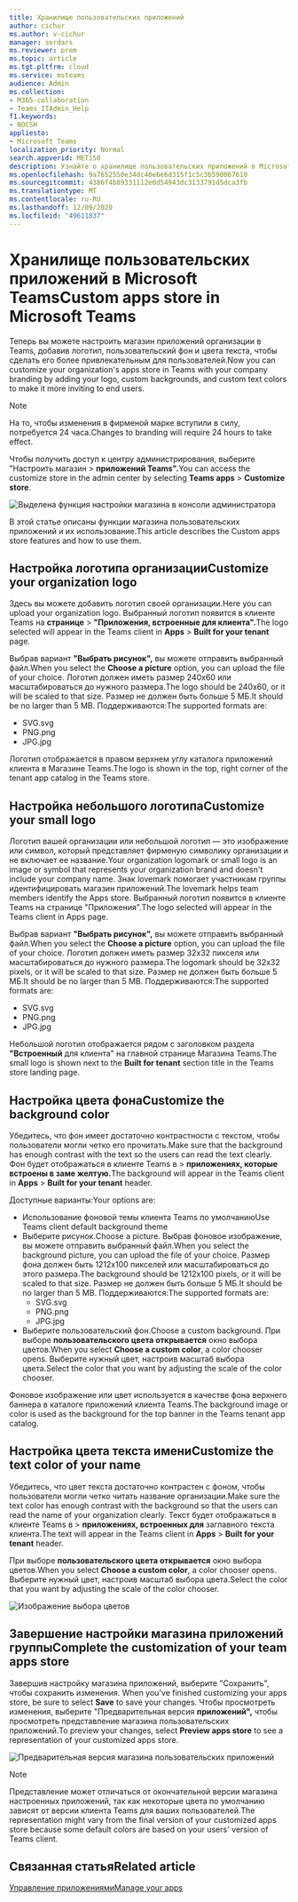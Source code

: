 ```yaml
---
title: Хранилище пользовательских приложений
author: cichur
ms.author: v-cichur
manager: serdars
ms.reviewer: prem
ms.topic: article
ms.tgt.pltfrm: cloud
ms.service: msteams
audience: Admin
ms.collection:
- M365-collaboration
- Teams_ITAdmin_Help
f1.keywords:
- NOCSH
appliesto:
- Microsoft Teams
localization_priority: Normal
search.appverid: MET150
description: Узнайте о хранилище пользовательских приложений в Microsoft Teams.
ms.openlocfilehash: 9a7652550e34dc40e6e6d315f1c5c3b590067610
ms.sourcegitcommit: 4386f4b89331112e0d54943dc3133791d5dca3fb
ms.translationtype: MT
ms.contentlocale: ru-RU
ms.lasthandoff: 12/09/2020
ms.locfileid: "49611837"
---
```

# <a name="custom-apps-store-in-microsoft-teams"></a><span data-ttu-id="5d8cd-103">Хранилище пользовательских приложений в Microsoft Teams</span><span class="sxs-lookup"><span data-stu-id="5d8cd-103">Custom apps store in Microsoft Teams</span></span>

<span data-ttu-id="5d8cd-104">Теперь вы можете настроить магазин приложений организации в Teams, добавив логотип, пользовательский фон и цвета текста, чтобы сделать его более привлекательным для пользователей.</span><span class="sxs-lookup"><span data-stu-id="5d8cd-104">Now you can customize your organization's apps store in Teams with your company branding by adding your logo, custom backgrounds, and custom text colors to make it more inviting to end users.</span></span>

> [!Note]
> <span data-ttu-id="5d8cd-105">На то, чтобы изменения в фирменой марке вступили в силу, потребуется 24 часа.</span><span class="sxs-lookup"><span data-stu-id="5d8cd-105">Changes to branding will require 24 hours to take effect.</span></span>

<span data-ttu-id="5d8cd-106">Чтобы получить доступ к центру администрирования, выберите "Настроить магазин  >  **приложений Teams".**</span><span class="sxs-lookup"><span data-stu-id="5d8cd-106">You can access the customize store in the admin center by selecting **Teams apps** > **Customize store**.</span></span>

  ![Выделена функция настройки магазина в консоли администратора](media/customize-app-store.png)

<span data-ttu-id="5d8cd-108">В этой статье описаны функции магазина пользовательских приложений и их использование.</span><span class="sxs-lookup"><span data-stu-id="5d8cd-108">This article describes the Custom apps store features and how to use them.</span></span>

## <a name="customize-your-organization-logo"></a><span data-ttu-id="5d8cd-109">Настройка логотипа организации</span><span class="sxs-lookup"><span data-stu-id="5d8cd-109">Customize your organization logo</span></span>

<!-- Bookmark used by Context Sensitive Help (CSH). Do not delete. -->
<span data-ttu-id="5d8cd-110"><a name="orglogo"> </a></span><span class="sxs-lookup"><span data-stu-id="5d8cd-110"><a name="orglogo"> </a></span></span>
<!-- Do not remove the bookmark link above. -->

<span data-ttu-id="5d8cd-111">Здесь вы можете добавить логотип своей организации.</span><span class="sxs-lookup"><span data-stu-id="5d8cd-111">Here you can upload your organization logo.</span></span> <span data-ttu-id="5d8cd-112">Выбранный логотип появится в клиенте Teams на **странице**  >  **"Приложения, встроенные для клиента".**</span><span class="sxs-lookup"><span data-stu-id="5d8cd-112">The logo selected will appear in the Teams client in **Apps** > **Built for your tenant** page.</span></span>

<span data-ttu-id="5d8cd-113">Выбрав вариант **"Выбрать рисунок",** вы можете отправить выбранный файл.</span><span class="sxs-lookup"><span data-stu-id="5d8cd-113">When you select the **Choose a picture** option, you can upload the file of your choice.</span></span> <span data-ttu-id="5d8cd-114">Логотип должен иметь размер 240x60 или масштабироваться до нужного размера.</span><span class="sxs-lookup"><span data-stu-id="5d8cd-114">The logo should be 240x60, or it will be scaled to that size.</span></span> <span data-ttu-id="5d8cd-115">Размер не должен быть больше 5 МБ.</span><span class="sxs-lookup"><span data-stu-id="5d8cd-115">It should be no larger than 5 MB.</span></span> <span data-ttu-id="5d8cd-116">Поддерживаются:</span><span class="sxs-lookup"><span data-stu-id="5d8cd-116">The supported formats are:</span></span>

- <span data-ttu-id="5d8cd-117">SVG</span><span class="sxs-lookup"><span data-stu-id="5d8cd-117">.svg</span></span>
- <span data-ttu-id="5d8cd-118">PNG</span><span class="sxs-lookup"><span data-stu-id="5d8cd-118">.png</span></span>
- <span data-ttu-id="5d8cd-119">JPG</span><span class="sxs-lookup"><span data-stu-id="5d8cd-119">.jpg</span></span>

<span data-ttu-id="5d8cd-120">Логотип отображается в правом верхнем углу каталога приложений клиента в Магазине Teams.</span><span class="sxs-lookup"><span data-stu-id="5d8cd-120">The logo is shown in the top, right corner of the tenant app catalog in the Teams store.</span></span>

## <a name="customize-your-small-logo"></a><span data-ttu-id="5d8cd-121">Настройка небольшого логотипа</span><span class="sxs-lookup"><span data-stu-id="5d8cd-121">Customize your small logo</span></span>

<!-- Bookmark used by Context Sensitive Help (CSH). Do not delete. -->
<span data-ttu-id="5d8cd-122"><a name="orglogomark"> </a></span><span class="sxs-lookup"><span data-stu-id="5d8cd-122"><a name="orglogomark"> </a></span></span>
<!-- Do not remove the bookmark link above. -->

<span data-ttu-id="5d8cd-123">Логотип вашей организации или небольшой логотип — это изображение или символ, который представляет фирменую символику организации и не включает ее название.</span><span class="sxs-lookup"><span data-stu-id="5d8cd-123">Your organization logomark or small logo is an image or symbol that represents your organization brand and doesn't include your company name.</span></span> <span data-ttu-id="5d8cd-124">Знак lovemark помогает участникам группы идентифицировать магазин приложений.</span><span class="sxs-lookup"><span data-stu-id="5d8cd-124">The lovemark helps team members identify the Apps store.</span></span> <span data-ttu-id="5d8cd-125">Выбранный логотип появится в клиенте Teams на странице "Приложения".</span><span class="sxs-lookup"><span data-stu-id="5d8cd-125">The logo selected will appear in the Teams client in Apps page.</span></span>

<span data-ttu-id="5d8cd-126">Выбрав вариант **"Выбрать рисунок",** вы можете отправить выбранный файл.</span><span class="sxs-lookup"><span data-stu-id="5d8cd-126">When you select the **Choose a picture** option, you can upload the file of your choice.</span></span> <span data-ttu-id="5d8cd-127">Логотип должен иметь размер 32x32 пикселя или масштабироваться до нужного размера.</span><span class="sxs-lookup"><span data-stu-id="5d8cd-127">The logomark should be 32x32 pixels, or it will be scaled to that size.</span></span> <span data-ttu-id="5d8cd-128">Размер не должен быть больше 5 МБ.</span><span class="sxs-lookup"><span data-stu-id="5d8cd-128">It should be no larger than 5 MB.</span></span> <span data-ttu-id="5d8cd-129">Поддерживаются:</span><span class="sxs-lookup"><span data-stu-id="5d8cd-129">The supported formats are:</span></span>

- <span data-ttu-id="5d8cd-130">SVG</span><span class="sxs-lookup"><span data-stu-id="5d8cd-130">.svg</span></span>
- <span data-ttu-id="5d8cd-131">PNG</span><span class="sxs-lookup"><span data-stu-id="5d8cd-131">.png</span></span>
- <span data-ttu-id="5d8cd-132">JPG</span><span class="sxs-lookup"><span data-stu-id="5d8cd-132">.jpg</span></span>

<span data-ttu-id="5d8cd-133">Небольшой логотип отображается рядом с заголовком раздела **"Встроенный** для клиента" на главной странице Магазина Teams.</span><span class="sxs-lookup"><span data-stu-id="5d8cd-133">The small logo is shown next to the **Built for tenant** section title in the Teams store landing page.</span></span>

## <a name="customize-the-background-color"></a><span data-ttu-id="5d8cd-134">Настройка цвета фона</span><span class="sxs-lookup"><span data-stu-id="5d8cd-134">Customize the background color</span></span>

<!-- Bookmark used by Context Sensitive Help (CSH). Do not delete. -->
<span data-ttu-id="5d8cd-135"><a name="custombackground"> </a></span><span class="sxs-lookup"><span data-stu-id="5d8cd-135"><a name="custombackground"> </a></span></span>
<!-- Do not remove the bookmark link above. -->

<span data-ttu-id="5d8cd-136">Убедитесь, что фон имеет достаточно контрастности с текстом, чтобы пользователи могли четко его прочитать.</span><span class="sxs-lookup"><span data-stu-id="5d8cd-136">Make sure that the background has enough contrast with the text so the users can read the text clearly.</span></span> <span data-ttu-id="5d8cd-137">Фон будет отображаться в клиенте Teams в  >  **приложениях, которые встроены в заме желтую.**</span><span class="sxs-lookup"><span data-stu-id="5d8cd-137">The background will appear in the Teams client in **Apps** > **Built for your tenant** header.</span></span>

<span data-ttu-id="5d8cd-138">Доступные варианты:</span><span class="sxs-lookup"><span data-stu-id="5d8cd-138">Your options are:</span></span>

- <span data-ttu-id="5d8cd-139">Использование фоновой темы клиента Teams по умолчанию</span><span class="sxs-lookup"><span data-stu-id="5d8cd-139">Use Teams client default background theme</span></span>
- <span data-ttu-id="5d8cd-140">Выберите рисунок.</span><span class="sxs-lookup"><span data-stu-id="5d8cd-140">Choose a picture.</span></span> <span data-ttu-id="5d8cd-141">Выбрав фоновое изображение, вы можете отправить выбранный файл.</span><span class="sxs-lookup"><span data-stu-id="5d8cd-141">When you select the background picture, you can upload the file of your choice.</span></span> <span data-ttu-id="5d8cd-142">Размер фона должен быть 1212x100 пикселей или масштабироваться до этого размера.</span><span class="sxs-lookup"><span data-stu-id="5d8cd-142">The background should be 1212x100 pixels, or it will be scaled to that size.</span></span> <span data-ttu-id="5d8cd-143">Размер не должен быть больше 5 МБ.</span><span class="sxs-lookup"><span data-stu-id="5d8cd-143">It should be no larger than 5 MB.</span></span> <span data-ttu-id="5d8cd-144">Поддерживаются:</span><span class="sxs-lookup"><span data-stu-id="5d8cd-144">The supported formats are:</span></span>
  - <span data-ttu-id="5d8cd-145">SVG</span><span class="sxs-lookup"><span data-stu-id="5d8cd-145">.svg</span></span>
  - <span data-ttu-id="5d8cd-146">PNG</span><span class="sxs-lookup"><span data-stu-id="5d8cd-146">.png</span></span>
  - <span data-ttu-id="5d8cd-147">JPG</span><span class="sxs-lookup"><span data-stu-id="5d8cd-147">.jpg</span></span>
- <span data-ttu-id="5d8cd-148">Выберите пользовательский фон.</span><span class="sxs-lookup"><span data-stu-id="5d8cd-148">Choose a custom background.</span></span> <span data-ttu-id="5d8cd-149">При выборе **пользовательского цвета открывается** окно выбора цветов.</span><span class="sxs-lookup"><span data-stu-id="5d8cd-149">When you select **Choose a custom color**, a color chooser opens.</span></span> <span data-ttu-id="5d8cd-150">Выберите нужный цвет, настроив масштаб выбора цвета.</span><span class="sxs-lookup"><span data-stu-id="5d8cd-150">Select the color that you want by adjusting the scale of the color chooser.</span></span>

<span data-ttu-id="5d8cd-151">Фоновое изображение или цвет используется в качестве фона верхнего баннера в каталоге приложений клиента Teams.</span><span class="sxs-lookup"><span data-stu-id="5d8cd-151">The background image or color is used as the background for the top banner in the Teams tenant app catalog.</span></span>

## <a name="customize-the-text-color-of-your-name"></a><span data-ttu-id="5d8cd-152">Настройка цвета текста имени</span><span class="sxs-lookup"><span data-stu-id="5d8cd-152">Customize the text color of your name</span></span>

<!-- Bookmark used by Context Sensitive Help (CSH). Do not delete. -->
<span data-ttu-id="5d8cd-153"><a name="textcolor"> </a></span><span class="sxs-lookup"><span data-stu-id="5d8cd-153"><a name="textcolor"> </a></span></span>
<!-- Do not remove the bookmark link above. -->

<span data-ttu-id="5d8cd-154">Убедитесь, что цвет текста достаточно контрастен с фоном, чтобы пользователи могли четко читать название организации.</span><span class="sxs-lookup"><span data-stu-id="5d8cd-154">Make sure the text color has enough contrast with the background so that the users can read the name of your organization clearly.</span></span> <span data-ttu-id="5d8cd-155">Текст будет отображаться в клиенте Teams в  >  **приложениях, встроенных для** заглавного текста клиента.</span><span class="sxs-lookup"><span data-stu-id="5d8cd-155">The text will appear in the Teams client in **Apps** > **Built for your tenant** header.</span></span>

<span data-ttu-id="5d8cd-156">При выборе **пользовательского цвета открывается** окно выбора цветов.</span><span class="sxs-lookup"><span data-stu-id="5d8cd-156">When you select **Choose a custom color**, a color chooser opens.</span></span> <span data-ttu-id="5d8cd-157">Выберите нужный цвет, настроив масштаб выбора цвета.</span><span class="sxs-lookup"><span data-stu-id="5d8cd-157">Select the color that you want by adjusting the scale of the color chooser.</span></span>

 ![Изображение выбора цветов](media/choose-a-custom-color.png)

## <a name="complete-the-customization-of-your-team-apps-store"></a><span data-ttu-id="5d8cd-159">Завершение настройки магазина приложений группы</span><span class="sxs-lookup"><span data-stu-id="5d8cd-159">Complete the customization of your team apps store</span></span>

<span data-ttu-id="5d8cd-160">Завершив настройку магазина приложений, выберите "Сохранить", чтобы сохранить изменения. </span><span class="sxs-lookup"><span data-stu-id="5d8cd-160">When you've finished customizing your apps store, be sure to select **Save** to save your changes.</span></span>
<span data-ttu-id="5d8cd-161">Чтобы просмотреть изменения, выберите "Предварительная версия **приложений",** чтобы просмотреть представление магазина пользовательских приложений.</span><span class="sxs-lookup"><span data-stu-id="5d8cd-161">To preview your changes, select **Preview apps store** to see a representation of your customized apps store.</span></span>

 ![Предварительная версия магазина пользовательских приложений](media/app-store1.jpg)

> [!Note]
> <span data-ttu-id="5d8cd-163">Представление может отличаться от окончательной версии магазина настроенных приложений, так как некоторые цвета по умолчанию зависят от версии клиента Teams для ваших пользователей.</span><span class="sxs-lookup"><span data-stu-id="5d8cd-163">The representation might vary from the final version of your customized apps store because some default colors are based on your users' version of Teams client.</span></span>

## <a name="related-article"></a><span data-ttu-id="5d8cd-164">Связанная статья</span><span class="sxs-lookup"><span data-stu-id="5d8cd-164">Related article</span></span>

[<span data-ttu-id="5d8cd-165">Управление приложениями</span><span class="sxs-lookup"><span data-stu-id="5d8cd-165">Manage your apps</span></span>](manage-apps.md)
